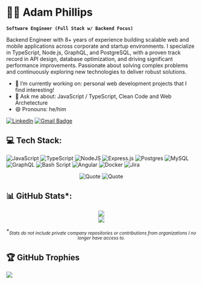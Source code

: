 # 👨‍💻 Adam Phillips

**`Software Engineer (Full Stack w/ Backend Focus)`**

Backend Engineer with 8+ years of experience building scalable web and mobile applications across corporate and startup environments. I specialize in TypeScript, Node.js, GraphQL, and PostgreSQL, with a proven track record in API design, database optimization, and driving significant performance improvements. Passionate about solving complex problems and continuously exploring new technologies to deliver robust solutions.

- 🔭 I’m currently working on: personal web development projects that I find interesting!
- 💬 Ask me about: JavaScript / TypeScript, Clean Code and Web Archetecture
- 😄 Pronouns: he/him

[![Linkedln](https://img.shields.io/badge/LinkedIn-0077B5?style=flat-square&logo=linkedin&logoColor=white)](https://www.linkedin.com/in/adam-phillips/)
[![Gmail Badge](https://img.shields.io/badge/-Gmail-c14438?style=flat-square&logo=Gmail&logoColor=white&link=mailto:contact@adamphillips.dev)](mailto:contact@adamphillips.dev)



## 💻 Tech Stack:
![JavaScript](https://img.shields.io/badge/javascript-%23323330.svg?style=for-the-badge&logo=javascript&logoColor=%23F7DF1E)
![TypeScript](https://img.shields.io/badge/typescript-%23007ACC.svg?style=for-the-badge&logo=typescript&logoColor=white)
![NodeJS](https://img.shields.io/badge/node.js-6DA55F?style=for-the-badge&logo=node.js&logoColor=white)
![Express.js](https://img.shields.io/badge/express.js-%23404d59.svg?style=for-the-badge&logo=express&logoColor=%2361DAFB)
![Postgres](https://img.shields.io/badge/postgres-%23316192.svg?style=for-the-badge&logo=postgresql&logoColor=white)
![MySQL](https://img.shields.io/badge/mysql-4479A1.svg?style=for-the-badge&logo=mysql&logoColor=white)
![GraphQL](https://img.shields.io/badge/-GraphQL-E10098?style=for-the-badge&logo=graphql&logoColor=white)
![Bash Script](https://img.shields.io/badge/bash_script-%23121011.svg?style=for-the-badge&logo=gnu-bash&logoColor=white)
![Angular](https://img.shields.io/badge/angular-%23DD0031.svg?style=for-the-badge&logo=angular&logoColor=white)
![Docker](https://img.shields.io/badge/docker-%230db7ed.svg?style=for-the-badge&logo=docker&logoColor=white)
![Jira](https://img.shields.io/badge/jira-%230A0FFF.svg?style=for-the-badge&logo=jira&logoColor=white)


<div align="center">

![Quote](https://quotes-github-readme.vercel.app/api?quote=We+who+cut+mere+stones+must+always+be+envisioning+cathedrals.&author=medieval+quarry+worker+creed&theme=dracula)
![Quote](https://quotes-github-readme.vercel.app/api?quote=Programs%20must%20be%20written%20for%20people%20to%20read,%20and%20only%20incidentally%20for%20machines%20to%20execute.&author=Harold%20Abelson&theme=dracula)

</div>


## 📊 GitHub Stats*:
<div align="center">
  
![](https://github-readme-stats.vercel.app/api?username=adphillips2017&theme=dracula&hide_border=false&include_all_commits=true&count_private=true)  
![](https://nirzak-streak-stats.vercel.app/?user=adphillips2017&theme=dracula&hide_border=false)


*<sub>*Stats do not include private company repositories or contributions from organizations I no longer have access to.*</sub>

</div>



## 🏆 GitHub Trophies
[![](https://github-profile-trophy.vercel.app/?username=adphillips2017&title=LongTimeUser,Issues,PullRequest,Experience,Commits,Repositories&theme=dracula&margin-w=4)](https://github.com/ryo-ma/github-profile-trophy)
